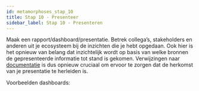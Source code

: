 ```yaml
---
id: metamorphoses_stap_10
title: Stap 10 - Presenteer
sidebar_label: Stap 10 - Presenteren
---
```


Maak een rapport/dashboard/presentatie. Betrek collega’s, stakeholders en anderen uit je ecosysteem bij de inzichten die je hebt opgedaan.
Ook hier is het opnieuw van belang dat inzichtelijk wordt op basis van welke bronnen de gepresenteerde informatie tot stand is gekomen. Verwijzingen naar [documentatie](metamorphoses_stap_8) is dus opnieuw cruciaal om ervoor te zorgen dat de herkomst van je presentatie te herleiden is.

Voorbeelden dashboards:
